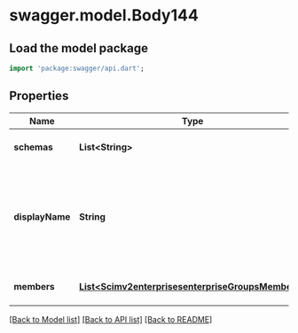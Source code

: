 # swagger.model.Body144

## Load the model package
```dart
import 'package:swagger/api.dart';
```

## Properties
Name | Type | Description | Notes
------------ | ------------- | ------------- | -------------
**schemas** | **List&lt;String&gt;** | The SCIM schema URIs. | [default to []]
**displayName** | **String** | The name of the SCIM group. This must match the GitHub organization that the group maps to. | [default to null]
**members** | [**List&lt;Scimv2enterprisesenterpriseGroupsMembers&gt;**](Scimv2enterprisesenterpriseGroupsMembers.md) |  | [optional] [default to []]

[[Back to Model list]](../README.md#documentation-for-models) [[Back to API list]](../README.md#documentation-for-api-endpoints) [[Back to README]](../README.md)

